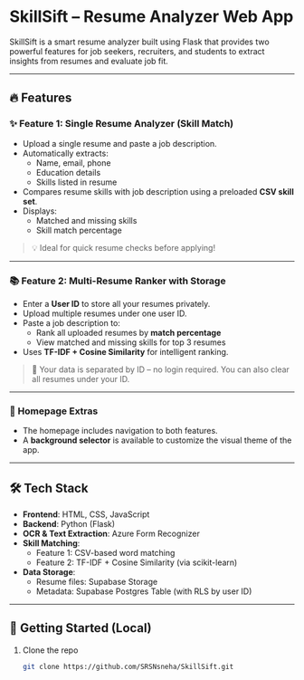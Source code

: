 # SkillSift – Resume Analyzer Web App

SkillSift is a smart resume analyzer built using Flask that provides two powerful features for job seekers, recruiters, and students to extract insights from resumes and evaluate job fit.

---

## 🔥 Features

### ✨ Feature 1: Single Resume Analyzer (Skill Match)
- Upload a single resume and paste a job description.
- Automatically extracts:
  - Name, email, phone
  - Education details
  - Skills listed in resume
- Compares resume skills with job description using a preloaded **CSV skill set**.
- Displays:
  - Matched and missing skills
  - Skill match percentage

> 💡 Ideal for quick resume checks before applying!

---

### 📚 Feature 2: Multi-Resume Ranker with Storage
- Enter a **User ID** to store all your resumes privately.
- Upload multiple resumes under one user ID.
- Paste a job description to:
  - Rank all uploaded resumes by **match percentage**
  - View matched and missing skills for top 3 resumes
- Uses **TF-IDF + Cosine Similarity** for intelligent ranking.

> 📂 Your data is separated by ID – no login required. You can also clear all resumes under your ID.

---

### 🎨 Homepage Extras
- The homepage includes navigation to both features.
- A **background selector** is available to customize the visual theme of the app.

---

## 🛠️ Tech Stack

- **Frontend**: HTML, CSS, JavaScript
- **Backend**: Python (Flask)
- **OCR & Text Extraction**: Azure Form Recognizer
- **Skill Matching**:
  - Feature 1: CSV-based word matching
  - Feature 2: TF-IDF + Cosine Similarity (via scikit-learn)
- **Data Storage**:
  - Resume files: Supabase Storage
  - Metadata: Supabase Postgres Table (with RLS by user ID)

---

## 🚀 Getting Started (Local)

1. Clone the repo  
   ```bash
   git clone https://github.com/SRSNsneha/SkillSift.git
